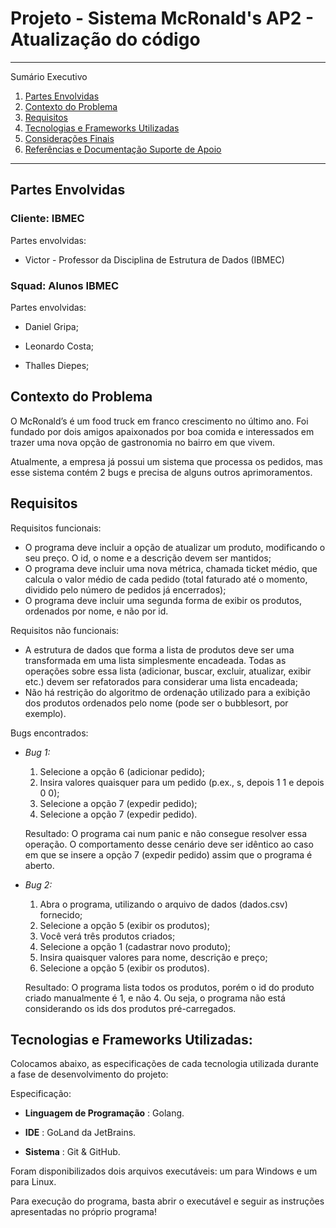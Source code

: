 
# Projeto - Sistema McRonald's AP2 - Atualização do código


*******

Sumário Executivo 
 1. [Partes Envolvidas](#partesenvolvidas)
 2. [Contexto do Problema](#contextoproblema)
 3. [Requisitos](#requisitos)
 4. [Tecnologias e Frameworks Utilizadas](#tecnologia)
 5. [Considerações Finais](#final)
 6. [Referências e Documentação Suporte de Apoio](#ref)

*******

<div id='partesenvolvidas'/> 

## Partes Envolvidas

### Cliente: IBMEC

Partes envolvidas: 

- Victor - Professor da Disciplina de Estrutura de Dados (IBMEC)

### Squad: Alunos IBMEC

Partes envolvidas: 

- Daniel Gripa;

- Leonardo Costa;

- Thalles Diepes;


<div id='contextoproblema'/> 

## Contexto do Problema

O McRonald’s é um food truck em franco crescimento no último ano. Foi fundado por dois amigos apaixonados por boa comida e interessados em trazer uma nova opção de gastronomia no bairro em que vivem.

Atualmente, a empresa já possui um sistema que processa os pedidos, mas esse sistema contém 2 bugs e precisa de alguns outros aprimoramentos.

<div id='requisitos'/>

## Requisitos

Requisitos funcionais:
   - O programa deve incluir a opção de atualizar um produto, modificando o seu preço. O id, o nome e a descrição devem ser mantidos;
   - O programa deve incluir uma nova métrica, chamada ticket médio, que calcula o valor médio de cada pedido (total faturado até o momento, dividido pelo número de pedidos já encerrados);
   - O programa deve incluir uma segunda forma de exibir os produtos, ordenados por nome, e não por id.

Requisitos não funcionais:
   - A estrutura de dados que forma a lista de produtos deve ser uma transformada em uma lista simplesmente encadeada. Todas as operações sobre essa lista (adicionar, buscar, excluir, atualizar, exibir etc.) devem ser refatorados para considerar uma lista encadeada;
   - Não há restrição do algoritmo de ordenação utilizado para a exibição dos produtos ordenados pelo nome (pode ser o bubblesort, por exemplo).
  
Bugs encontrados:
   - *Bug 1:*
      1. Selecione a opção 6 (adicionar pedido);
      2. Insira valores quaisquer para um pedido (p.ex., s, depois 1 1 e depois 0 0);
      3. Selecione a opção 7 (expedir pedido);
      4. Selecione a opção 7 (expedir pedido).
         
      Resultado: O programa cai num panic e não consegue resolver essa operação. O comportamento desse cenário deve ser idêntico ao caso em que se insere a opção 7 (expedir pedido) assim que o programa é aberto.
  - *Bug 2:*
      1. Abra o programa, utilizando o arquivo de dados (dados.csv) fornecido;
      2. Selecione a opção 5 (exibir os produtos);
      3. Você verá três produtos criados;
      4. Selecione a opção 1 (cadastrar novo produto);
      5. Insira quaisquer valores para nome, descrição e preço;
      6. Selecione a opção 5 (exibir os produtos).
         
      Resultado: O programa lista todos os produtos, porém o id do produto criado manualmente é 1, e não 4. Ou seja, o programa não está considerando os ids dos produtos pré-carregados.

<div id='tecnologia'/>

## Tecnologias e Frameworks Utilizadas:

Colocamos abaixo, as especificações de cada tecnologia utilizada durante a fase de desenvolvimento do projeto:

Especificação:

 * **Linguagem de Programação** : Golang.

 * **IDE** : GoLand da JetBrains.

 * **Sistema** : Git & GitHub.

<div id='ref'/>

Foram disponibilizados dois arquivos executáveis: um para Windows e um para Linux.

Para execução do programa, basta abrir o executável e seguir as instruções apresentadas no próprio programa!

